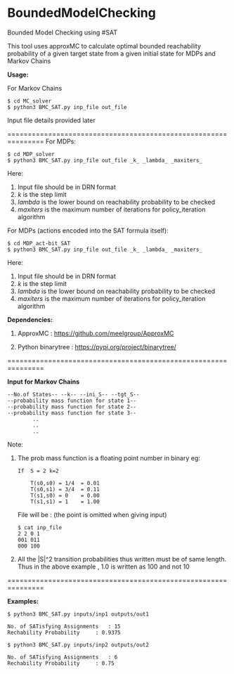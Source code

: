 # BoundedModelChecking
Bounded Model Checking using #SAT

This tool uses approxMC to calculate optimal bounded reachability probability of a given target state from a given initial state for MDPs and Markov Chains

__Usage:__

For Markov Chains 
```
$ cd MC_solver
$ python3 BMC_SAT.py inp_file out_file
```
Input file details provided later

===============================================================
For MDPs: 
```
$ cd MDP_solver
$ python3 BMC_SAT.py inp_file out_file _k_ _lambda_ _maxiters_
```
Here:
   1) Input file should be in DRN format
   2) _k_ is the step limit 
   3) _lambda_ is the lower bound on reachability probability to be checked
   4) _maxiters_ is the maximum number of iterations for policy_iteration algorithm
  
For MDPs (actions encoded into the SAT formula itself): 
```
$ cd MDP_act-bit_SAT
$ python3 BMC_SAT.py inp_file out_file _k_ _lambda_ _maxiters_
```
Here:
   1) Input file should be in DRN format
   2) _k_ is the step limit 
   3) _lambda_ is the lower bound on reachability probability to be checked
   4) _maxiters_ is the maximum number of iterations for policy_iteration algorithm



__Dependencies:__

1) ApproxMC 		:	https://github.com/meelgroup/ApproxMC

2) Python binarytree	:	https://pypi.org/project/binarytree/



===============================================================

__Input for Markov Chains__

	--No.of States-- --k-- --ini_S-- --tgt_S--
	--probability mass function for state 1--
	--probability mass function for state 2--
	--probability mass function for state 3--
			..
			..
			..
	

Note:		

1)  The prob mass function is a floating point number in binary
	eg: 
	
		
		If 	S = 2 k=2 
	
			T(s0,s0) = 1/4	= 0.01 
			T(s0,s1) = 3/4	= 0.11
			T(s1,s0) = 0	= 0.00 
			T(s1,s1) = 1	= 1.00
		
	File will be :
	(the point is omitted when giving input)
	
		$ cat inp_file
		2 2 0 1
		001 011
		000 100

2)  All the |S|^2 transition probabilities thus written must be of same length.	Thus in the above example , 1.0 is written as 100 and not 10

===============================================================

__Examples:__

```
$ python3 BMC_SAT.py inputs/inp1 outputs/out1 

No. of SATisfying Assignments	: 15
Rechability Probability		: 0.9375

$ python3 BMC_SAT.py inputs/inp2 outputs/out2 

No. of SATisfying Assignments	: 6
Rechability Probability		: 0.75

```
